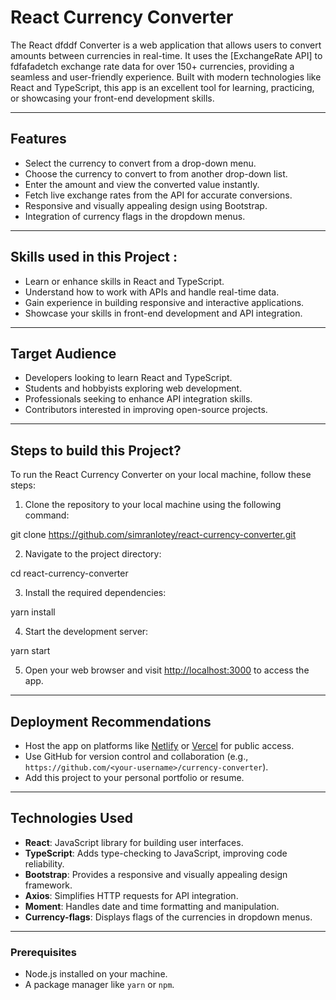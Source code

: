 # React Currency Converter

The React dfddf Converter is a web application that allows users to convert amounts between currencies in real-time. It uses the [ExchangeRate API] to fdfafadetch exchange rate data for over 150+ currencies, providing a seamless and user-friendly experience. Built with modern technologies like React and TypeScript, this app is an excellent tool for learning, practicing, or showcasing your front-end development skills.

---

## Features
- Select the currency to convert from a drop-down menu.
- Choose the currency to convert to from another drop-down list.
- Enter the amount and view the converted value instantly.
- Fetch live exchange rates from the API for accurate conversions.
- Responsive and visually appealing design using Bootstrap.
- Integration of currency flags in the dropdown menus.

---

## Skills used in this Project : 
- Learn or enhance skills in React and TypeScript.
- Understand how to work with APIs and handle real-time data.
- Gain experience in building responsive and interactive applications.
- Showcase your skills in front-end development and API integration.

---

## Target Audience
- Developers looking to learn React and TypeScript.
- Students and hobbyists exploring web development.
- Professionals seeking to enhance API integration skills.
- Contributors interested in improving open-source projects.

---

## Steps to build this Project?
To run the React Currency Converter on your local machine, follow these steps:

1. Clone the repository to your local machine using the following command:


git clone https://github.com/simranlotey/react-currency-converter.git


2. Navigate to the project directory:


cd react-currency-converter


3. Install the required dependencies:

yarn install


4. Start the development server:


yarn start

5. Open your web browser and visit [http://localhost:3000](http://localhost:3000) to access the app.

---

## Deployment Recommendations
- Host the app on platforms like [Netlify](https://www.netlify.com/) or [Vercel](https://vercel.com/) for public access.
- Use GitHub for version control and collaboration (e.g., `https://github.com/<your-username>/currency-converter`).
- Add this project to your personal portfolio or resume.

---

## Technologies Used
- **React**: JavaScript library for building user interfaces.
- **TypeScript**: Adds type-checking to JavaScript, improving code reliability.
- **Bootstrap**: Provides a responsive and visually appealing design framework.
- **Axios**: Simplifies HTTP requests for API integration.
- **Moment**: Handles date and time formatting and manipulation.
- **Currency-flags**: Displays flags of the currencies in dropdown menus.

---

### Prerequisites
- Node.js installed on your machine.
- A package manager like `yarn` or `npm`.

